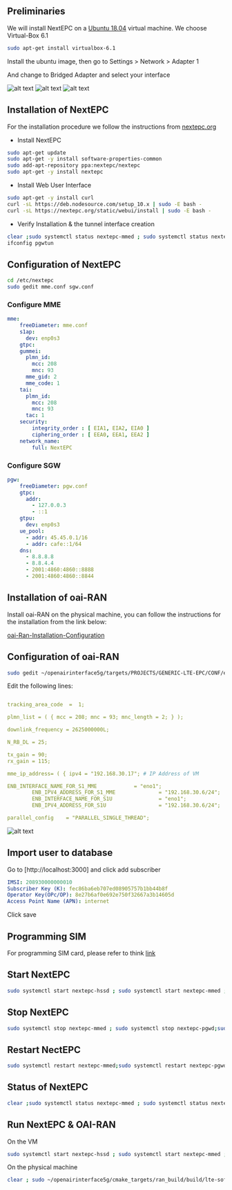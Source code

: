 ## Preliminaries

We will install NextEPC on a [Ubuntu 18.04](https://releases.ubuntu.com/18.04.5/ubuntu-18.04.5-desktop-amd64.iso) virtual machine. We choose Virtual-Box 6.1

```sh
sudo apt-get install virtualbox-6.1
```
Install the ubuntu image, then go to Settings > Network > Adapter 1

And change to Bridged Adapter and select your interface

![alt text](https://raw.githubusercontent.com/angelo-ath/NextEPC-oaiRAN/gh-pages/screenshots/1.png)
![alt text](https://raw.githubusercontent.com/angelo-ath/NextEPC-oaiRAN/gh-pages/screenshots/2.png)
![alt text](https://raw.githubusercontent.com/angelo-ath/NextEPC-oaiRAN/gh-pages/screenshots/3.png)

## Installation of NextEPC

For the installation procedure we follow the instructions from [nextepc.org](https://nextepc.org/installation/02-ubuntu/)

- Install NextEPC

```sh
sudo apt-get update
sudo apt-get -y install software-properties-common
sudo add-apt-repository ppa:nextepc/nextepc
sudo apt-get -y install nextepc
```

- Install Web User Interface

```sh
sudo apt-get -y install curl
curl -sL https://deb.nodesource.com/setup_10.x | sudo -E bash -
curl -sL https://nextepc.org/static/webui/install | sudo -E bash -
```

- Verify Installation & the tunnel interface creation

```sh
clear ;sudo systemctl status nextepc-mmed ; sudo systemctl status nextepc-pgwd ; sudo systemctl status nextepc-sgwd ; sudo systemctl status nextepc-hssd ; sudo systemctl status nextepc-pcrfd
ifconfig pgwtun
```

## Configuration of NextEPC

```sh
cd /etc/nextepc
sudo gedit mme.conf sgw.conf
```

### Configure MME

```yaml
mme:
    freeDiameter: mme.conf
    s1ap:
      dev: enp0s3
    gtpc:
    gummei: 
      plmn_id:
        mcc: 208
        mnc: 93
      mme_gid: 2
      mme_code: 1
    tai:
      plmn_id:
        mcc: 208
        mnc: 93
      tac: 1
    security:
        integrity_order : [ EIA1, EIA2, EIA0 ]
        ciphering_order : [ EEA0, EEA1, EEA2 ]
    network_name:
        full: NextEPC
```

### Configure SGW

```yaml
pgw:
    freeDiameter: pgw.conf
    gtpc:
      addr:
        - 127.0.0.3
        - ::1
    gtpu:
      dev: enp0s3
    ue_pool:
      - addr: 45.45.0.1/16
      - addr: cafe::1/64
    dns:
      - 8.8.8.8
      - 8.8.4.4
      - 2001:4860:4860::8888
      - 2001:4860:4860::8844
```

## Installation of oai-RAN

Install oai-RAN on the physical machine, you can follow the instructions for the installation from the link below:

[oai-Ran-Installation-Configuration](https://angelo-ath.github.io/oai/#enb---installation---configuration)

## Configuration of oai-RAN
```sh
sudo gedit ~/openairinterface5g/targets/PROJECTS/GENERIC-LTE-EPC/CONF/enb.band7.tm1.50PRB.usrpb210.conf
```

Edit the following lines:

```yaml

tracking_area_code  =  1;

plmn_list = ( { mcc = 208; mnc = 93; mnc_length = 2; } );

downlink_frequency = 2625000000L;

N_RB_DL = 25;

tx_gain = 90;
rx_gain = 115;

mme_ip_address= ( { ipv4 = "192.168.30.17"; # IP Address of VM 

ENB_INTERFACE_NAME_FOR_S1_MME            = "eno1";
        ENB_IPV4_ADDRESS_FOR_S1_MME              = "192.168.30.6/24";
        ENB_INTERFACE_NAME_FOR_S1U               = "eno1";
        ENB_IPV4_ADDRESS_FOR_S1U                 = "192.168.30.6/24";

parallel_config    = "PARALLEL_SINGLE_THREAD";
```

![alt text](https://raw.githubusercontent.com/angelo-ath/NextEPC-oaiRAN/gh-pages/screenshots/4.png)

## Import user to database

Go to [http://localhost:3000] and click add subscriber

```yaml
IMSI: 208930000000010 
Subscriber Key (K): fec86ba6eb707ed08905757b1bb44b8f
Operator Key(OPc/OP): 8e27b6af0e692e750f32667a3b14605d
Access Point Name (APN): internet
```
Click save

## Programming SIM

For programming SIM card, please refer to think [link](https://angelo-ath.github.io/oai/#programming-sim-card)

## Start NextEPC
```sh
sudo systemctl start nextepc-hssd ; sudo systemctl start nextepc-mmed ; sudo systemctl start nextepc-sgwd ; sudo systemctl start nextepc-pgwd ; sudo systemctl start nextepc-pcrfd
```
## Stop NextEPC 
```sh
sudo systemctl stop nextepc-mmed ; sudo systemctl stop nextepc-pgwd;sudo systemctl stop nextepc-sgwd;sudo systemctl stop nextepc-hssd;sudo systemctl stop nextepc-pcrfd
```

## Restart NectEPC 
```sh
sudo systemctl restart nextepc-mmed;sudo systemctl restart nextepc-pgwd;sudo systemctl restart nextepc-sgwd;sudo systemctl restart nextepc-hssd;sudo systemctl restart nextepc-pcrfd
```

## Status of NextEPC
```sh
clear ;sudo systemctl status nextepc-mmed ; sudo systemctl status nextepc-pgwd ; sudo systemctl status nextepc-sgwd ; sudo systemctl status nextepc-hssd ; sudo systemctl status nextepc-pcrfd
```

## Run NextEPC & OAI-RAN
On the VM

```sh
sudo systemctl start nextepc-hssd ; sudo systemctl start nextepc-mmed ; sudo systemctl start nextepc-sgwd ; sudo systemctl start nextepc-pgwd ; sudo systemctl start nextepc-pcrfd
```
On the physical machine

```sh
clear ; sudo ~/openairinterface5g/cmake_targets/ran_build/build/lte-softmodem -O ~/openairinterface5g/targets/PROJECTS/GENERIC-LTE-EPC/CONF/enb.band7.tm1.50PRB.usrpb210.conf
```
